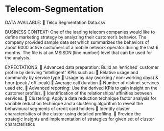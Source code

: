 # Telecom-Segmentation
DATA AVAILABLE:
 Telco Segmentation Data.csv

BUSINESS CONTEXT:
One of the leading telecom companies would like to define marketing strategy by analyzing their customer’s behavior. The company provided sample data set which summarizes the behaviors of about 6000 active customers of a mobile network operator during the last 6 months. The file is at an MSISDN (line number) level that can be used for the analysis.

EXPECTATIONS:
 Advanced data preparation: Build an ‘enriched’ customer profile by deriving “intelligent” KPIs such as:
 Relative usage and community by service type
 Usage by day (working / non-working days) & hour (peak / off-peak)
 Average call duration
 Number of distinct services used etc.
 Advanced reporting: Use the derived KPIs to gain insight on the customer profiles.
 Identification of the relationships/ affinities between services.
 Clustering: Apply a data reduction technique factor analysis for variable reduction technique and a clustering algorithm to reveal the behavioural segments of credit card holders
 Identify cluster characterisitics of the cluster using detailed profiling.
 Provide the strategic insights and implementation of strategies for given set of cluster characteristics
